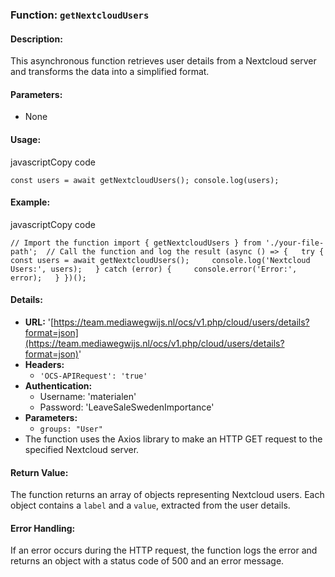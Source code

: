### Function: `getNextcloudUsers`

#### Description:

This asynchronous function retrieves user details from a Nextcloud server and transforms the data into a simplified format.

#### Parameters:

- None

#### Usage:

javascriptCopy code

`const users = await getNextcloudUsers(); console.log(users);`

#### Example:

javascriptCopy code

`// Import the function import { getNextcloudUsers } from './your-file-path';  // Call the function and log the result (async () => {   try {     const users = await getNextcloudUsers();     console.log('Nextcloud Users:', users);   } catch (error) {     console.error('Error:', error);   } })();`

#### Details:

- **URL:** '[https://team.mediawegwijs.nl/ocs/v1.php/cloud/users/details?format=json](https://team.mediawegwijs.nl/ocs/v1.php/cloud/users/details?format=json)'
- **Headers:**
    - `'OCS-APIRequest': 'true'`
- **Authentication:**
    - Username: 'materialen'
    - Password: 'LeaveSaleSwedenImportance'
- **Parameters:**
    - `groups: "User"`
- The function uses the Axios library to make an HTTP GET request to the specified Nextcloud server.

#### Return Value:

The function returns an array of objects representing Nextcloud users. Each object contains a `label` and a `value`, extracted from the user details.

#### Error Handling:

If an error occurs during the HTTP request, the function logs the error and returns an object with a status code of 500 and an error message.